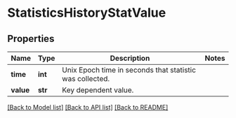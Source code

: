 # StatisticsHistoryStatValue

## Properties
Name | Type | Description | Notes
------------ | ------------- | ------------- | -------------
**time** | **int** | Unix Epoch time in seconds that statistic was collected. | 
**value** | **str** | Key dependent value. | 

[[Back to Model list]](../README.md#documentation-for-models) [[Back to API list]](../README.md#documentation-for-api-endpoints) [[Back to README]](../README.md)


